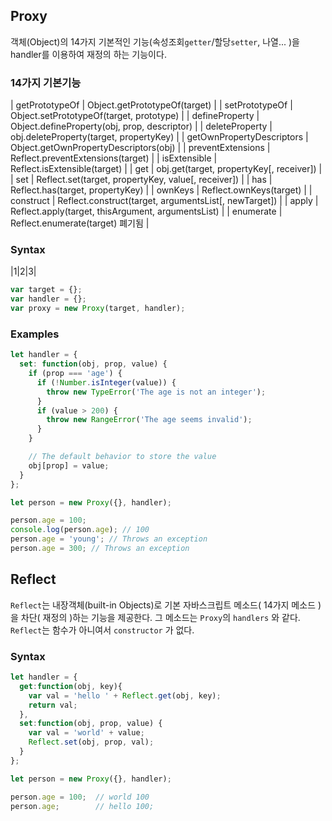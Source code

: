 ## Proxy

객체(Object)의 14가지 기본적인 기능(속성조회`getter`/할당`setter`, 나열... )을 handler를 이용하여 재정의 하는 기능이다.


### 14가지 기본기능

| getPrototypeOf            | Object.getPrototypeOf(target) |
| setPrototypeOf            | Object.setPrototypeOf(target, prototype) |
| defineProperty            | Object.defineProperty(obj, prop, descriptor) |
| deleteProperty            | obj.deleteProperty(target, propertyKey) |
| getOwnPropertyDescriptors | Object.getOwnPropertyDescriptors(obj) |
| preventExtensions         | Reflect.preventExtensions(target) |
| isExtensible              | Reflect.isExtensible(target) |
| get                       | obj.get(target, propertyKey[, receiver]) |
| set                       | Reflect.set(target, propertyKey, value[, receiver]) |
| has                       | Reflect.has(target, propertyKey) |
| ownKeys                   | Reflect.ownKeys(target) |
| construct                 | Reflect.construct(target, argumentsList[, newTarget]) |
| apply                     | Reflect.apply(target, thisArgument, argumentsList) |
| enumerate                 | Reflect.enumerate(target) 폐기됨 |


### Syntax

|1|2|3|

```javascript
var target = {};
var handler = {};
var proxy = new Proxy(target, handler);
```


### Examples

```javascript
let handler = {
  set: function(obj, prop, value) {
    if (prop === 'age') {
      if (!Number.isInteger(value)) {
        throw new TypeError('The age is not an integer');
      }
      if (value > 200) {
        throw new RangeError('The age seems invalid');
      }
    }

    // The default behavior to store the value
    obj[prop] = value;
  }
};

let person = new Proxy({}, handler);

person.age = 100;
console.log(person.age); // 100
person.age = 'young'; // Throws an exception
person.age = 300; // Throws an exception
```



## Reflect

`Reflect`는 내장객체(built-in Objects)로 기본 자바스크립트 메소드( 14가지 메소드 )을 차단( 재정의 )하는 기능을 제공한다. 그 메소드는 `Proxy`의 `handlers` 와 같다. `Reflect`는 함수가 아니여서 `constructor` 가 없다.


### Syntax

```javascript
let handler = {
  get:function(obj, key){
    var val = 'hello ' + Reflect.get(obj, key);
    return val;    
  },
  set:function(obj, prop, value) {
    var val = 'world' + value;
    Reflect.set(obj, prop, val);
  }
};

let person = new Proxy({}, handler);

person.age = 100;  // world 100
person.age;        // hello 100;
```
